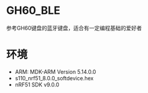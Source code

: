 # GH60_BLE
参考GH60键盘的蓝牙键盘，适合有一定编程基础的爱好者
# 环境
* ARM: MDK-ARM Version 5.14.0.0
* s110_nrf51_8.0.0_softdevice.hex
* nRF51 SDK v9.0.0
